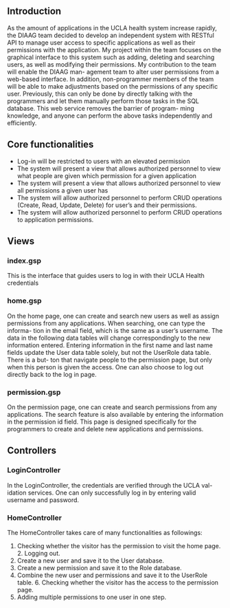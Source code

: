 ## Introduction
As the amount of applications in the UCLA health system increase rapidly, the DIAAG team decided to develop an independent system with RESTful API to manage user access to specific applications as well as their permissions with the application. My project within the team focuses on the graphical interface to this system such as adding, deleting and searching users, as well as modifying their permissions. My contribution to the team will enable the DIAAG man- agement team to alter user permissions from a web-based interface. In addition, non-programmer members of the team will be able to make adjustments based on the permissions of any specific user. Previously, this can only be done by directly talking with the programmers and let them manually perform those tasks in the SQL database. This web service removes the barrier of program- ming knowledge, and anyone can perform the above tasks independently and efficiently.

## Core functionalities
- Log-in will be restricted to users with an elevated permission
- The system will present a view that allows authorized personnel to view what
people are given which permission for a given application
- The system will present a view that allows authorized personnel to view all permissions a given user has
- The system will allow authorized personnel to perform CRUD operations (Create, Read, Update, Delete) for user’s and their permissions.
- The system will allow authorized personnel to perform CRUD operations to application permissions.


## Views
### index.gsp
This is the interface that guides users to log in with their UCLA Health credentials

### home.gsp
On the home page, one can create and search new users as well as assign permissions from any applications. When searching, one can type the informa- tion in the email field, which is the same as a user’s username. The data in the following data tables will change correspondingly to the new information entered. Entering information in the first name and last name fields update the User data table solely, but not the UserRole data table. There is a but- ton that navigate people to the permission page, but only when this person is given the access. One can also choose to log out directly back to the log in page.

### permission.gsp
On the permission page, one can create and search permissions from any applications. The search feature is also available by entering the information in the permission id field. This page is designed specifically for the programmers to create and delete new applications and permissions.




## Controllers
### LoginController
In the LoginController, the credentials are verified through the UCLA val- idation services. One can only successfully log in by entering valid username and password.

### HomeController
The HomeController takes care of many functionalities as followings:
1. Checking whether the visitor has the permission to visit the home page. 2. Logging out.
3. Create a new user and save it to the User database.
4. Create a new permission and save it to the Role database.
5. Combine the new user and permissions and save it to the UserRole table. 6. Checking whether the visitor has the access to the permission page.
7. Adding multiple permissions to one user in one step.
